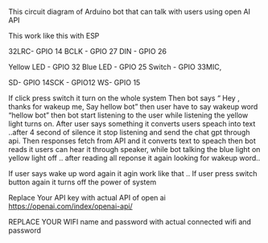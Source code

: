 This circuit diagram of Arduino bot that can talk with users using open AI API 

This work like this 
with ESP 

32LRC- GPIO 14
BCLK - GPIO 27
DIN - GPIO 26 

Yellow LED - GPIO 32
Blue LED - GPIO 25
Switch  - GPIO 33MIC,

SD- GPIO 14SCK - GPIO12
WS- GPIO 15



If click press switch it turn on the whole system 
Then bot says “  Hey , thanks for wakeup me, Say hellow bot” 
 then user have to say wakeup word “hellow bot” then bot start listening to the user while listening the yellow light turns on. After user says something it converts users speach into text ..after 4 second of silence it stop listening and send the chat gpt through api. Then responses fetch from API  and it converts text to speach then bot reads it users can hear it through speaker, while bot talking the blue light on yellow light off .. after reading all reponse it again looking for wakeup word..

If user says wake up word again it agin work like that .. 
If user press switch button again it turns off the power of system  


Replace Your API key with actual API of open ai https://openai.com/index/openai-api/

REPLACE YOUR WIFI name and password with actual connected wifi and password

